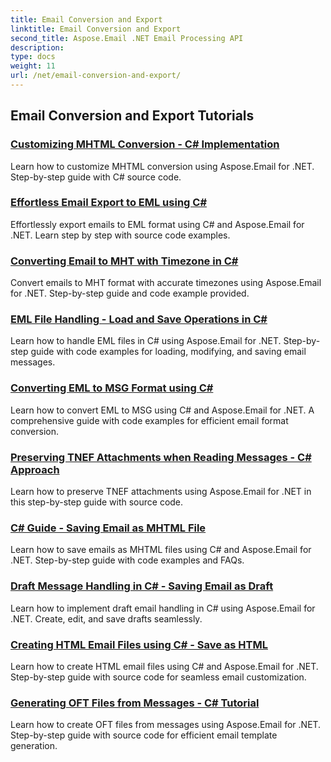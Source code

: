 ```yaml
---
title: Email Conversion and Export
linktitle: Email Conversion and Export
second_title: Aspose.Email .NET Email Processing API
description: 
type: docs
weight: 11
url: /net/email-conversion-and-export/
---
```


## Email Conversion and Export Tutorials
### [Customizing MHTML Conversion - C# Implementation](./customizing-mhtml-conversion-csharp-implementation/)
Learn how to customize MHTML conversion using Aspose.Email for .NET. Step-by-step guide with C# source code.
### [Effortless Email Export to EML using C#](./effortless-email-export-to-eml-using-csharp/)
Effortlessly export emails to EML format using C# and Aspose.Email for .NET. Learn step by step with source code examples.
### [Converting Email to MHT with Timezone in C#](./converting-email-to-mht-with-timezone-in-csharp/)
Convert emails to MHT format with accurate timezones using Aspose.Email for .NET. Step-by-step guide and code example provided.
### [EML File Handling - Load and Save Operations in C#](./eml-file-handling-load-and-save-operations-in-csharp/)
Learn how to handle EML files in C# using Aspose.Email for .NET. Step-by-step guide with code examples for loading, modifying, and saving email messages.
### [Converting EML to MSG Format using C#](./converting-eml-to-msg-format-using-csharp/)
Learn how to convert EML to MSG using C# and Aspose.Email for .NET. A comprehensive guide with code examples for efficient email format conversion.
### [Preserving TNEF Attachments when Reading Messages - C# Approach](./preserving-tnef-attachments-when-reading-messages-csharp-approach/)
Learn how to preserve TNEF attachments using Aspose.Email for .NET in this step-by-step guide with source code.
### [C# Guide - Saving Email as MHTML File](./csharp-guide-saving-email-as-mhtml-file/)
Learn how to save emails as MHTML files using C# and Aspose.Email for .NET. Step-by-step guide with code examples and FAQs.
### [Draft Message Handling in C# - Saving Email as Draft](./draft-message-handling-in-csharp-saving-email-as-draft/)
Learn how to implement draft email handling in C# using Aspose.Email for .NET. Create, edit, and save drafts seamlessly.
### [Creating HTML Email Files using C# - Save as HTML](./creating-html-email-files-using-csharp-save-as-html/)
Learn how to create HTML email files using C# and Aspose.Email for .NET. Step-by-step guide with source code for seamless email customization.
### [Generating OFT Files from Messages - C# Tutorial](./generating-oft-files-from-messages-csharp-tutorial/)
Learn how to create OFT files from messages using Aspose.Email for .NET. Step-by-step guide with source code for efficient email template generation.